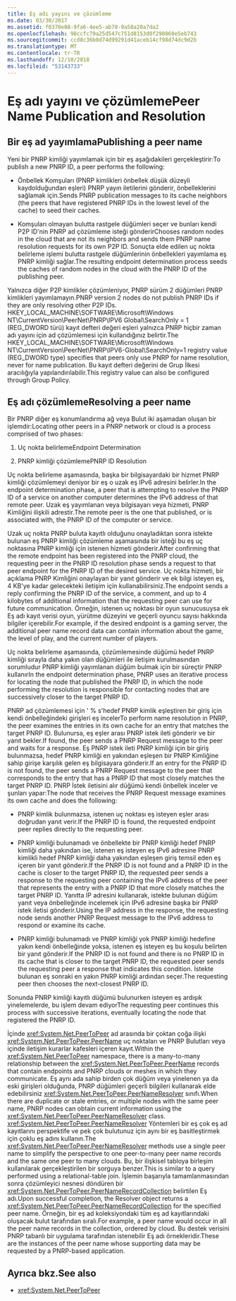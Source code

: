```yaml
---
title: Eş adı yayını ve çözümleme
ms.date: 03/30/2017
ms.assetid: f0370e08-9fa6-4ee5-ab78-9a58a20a7da2
ms.openlocfilehash: 98ccfc79a25d547c751d8153d0f290860e5eb743
ms.sourcegitcommit: ccd8c36b0d74d99291d41aceb14cf98d74dc9d2b
ms.translationtype: MT
ms.contentlocale: tr-TR
ms.lasthandoff: 12/10/2018
ms.locfileid: "53143733"
---
```

# <a name="peer-name-publication-and-resolution"></a><span data-ttu-id="11936-102">Eş adı yayını ve çözümleme</span><span class="sxs-lookup"><span data-stu-id="11936-102">Peer Name Publication and Resolution</span></span>

## <a name="publishing-a-peer-name"></a><span data-ttu-id="11936-103">Bir eş ad yayımlama</span><span class="sxs-lookup"><span data-stu-id="11936-103">Publishing a peer name</span></span>  

 <span data-ttu-id="11936-104">Yeni bir PNRP kimliği yayımlamak için bir eş aşağıdakileri gerçekleştirir:</span><span class="sxs-lookup"><span data-stu-id="11936-104">To publish a new PNRP ID, a peer performs the following:</span></span>  
  
-   <span data-ttu-id="11936-105">Önbellek Komşuları (PNRP kimlikleri önbellek düşük düzeyli kaydolduğundan eşleri) PNRP yayın iletilerini gönderir, önbelleklerini sağlamak için.</span><span class="sxs-lookup"><span data-stu-id="11936-105">Sends PNRP publication messages to its cache neighbors (the peers that have registered PNRP IDs in the lowest level of the cache) to seed their caches.</span></span>  
  
-   <span data-ttu-id="11936-106">Komşuları olmayan bulutta rastgele düğümleri seçer ve bunları kendi P2P ID'nin PNRP ad çözümleme isteği gönderir</span><span class="sxs-lookup"><span data-stu-id="11936-106">Chooses random nodes in the cloud that are not its neighbors and sends them PNRP name resolution requests for its own P2P ID.</span></span> <span data-ttu-id="11936-107">Sonuçta elde edilen uç nokta belirleme işlemi bulutta rastgele düğümlerinin önbellekleri yayımlama eş PNRP kimliği sağlar.</span><span class="sxs-lookup"><span data-stu-id="11936-107">The resulting endpoint determination process seeds the caches of random nodes in the cloud with the PNRP ID of the publishing peer.</span></span>  
  
<span data-ttu-id="11936-108">Yalnızca diğer P2P kimlikler çözümleniyor, PNRP sürüm 2 düğümleri PNRP kimlikleri yayımlamayın.</span><span class="sxs-lookup"><span data-stu-id="11936-108">PNRP version 2 nodes do not publish PNRP IDs if they are only resolving other P2P IDs.</span></span> <span data-ttu-id="11936-109">HKEY_LOCAL_MACHINE\SOFTWARE\Microsoft\Windows NT\CurrentVersion\PeerNet\PNRP\IPV6 Global\SearchOnly = 1 (REG_DWORD türü) kayıt defteri değeri eşleri yalnızca PNRP hiçbir zaman adı yayını için ad çözümlemesi için kullandığınız belirtir.</span><span class="sxs-lookup"><span data-stu-id="11936-109">The HKEY_LOCAL_MACHINE\SOFTWARE\Microsoft\Windows NT\CurrentVersion\PeerNet\PNRP\IPV6-Global\SearchOnly=1 registry value (REG_DWORD type) specifies that peers only use PNRP for name resolution, never for name publication.</span></span> <span data-ttu-id="11936-110">Bu kayıt defteri değerini de Grup İlkesi aracılığıyla yapılandırılabilir.</span><span class="sxs-lookup"><span data-stu-id="11936-110">This registry value can also be configured through Group Policy.</span></span>  
  
## <a name="resolving-a-peer-name"></a><span data-ttu-id="11936-111">Eş adı çözümleme</span><span class="sxs-lookup"><span data-stu-id="11936-111">Resolving a peer name</span></span>

 <span data-ttu-id="11936-112">Bir PNRP diğer eş konumlandırma ağ veya Bulut iki aşamadan oluşan bir işlemdir:</span><span class="sxs-lookup"><span data-stu-id="11936-112">Locating other peers in a PNRP network or cloud is a process comprised of two phases:</span></span>  
  
1.  <span data-ttu-id="11936-113">Uç nokta belirleme</span><span class="sxs-lookup"><span data-stu-id="11936-113">Endpoint Determination</span></span>  
  
2.  <span data-ttu-id="11936-114">PNRP kimliği çözümleme</span><span class="sxs-lookup"><span data-stu-id="11936-114">PNRP ID Resolution</span></span>  
  
 <span data-ttu-id="11936-115">Uç nokta belirleme aşamasında, başka bir bilgisayardaki bir hizmet PNRP kimliği çözümlemeyi deniyor bir eş o uzak eş IPv6 adresini belirler.</span><span class="sxs-lookup"><span data-stu-id="11936-115">In the endpoint determination phase, a peer that is attempting to resolve the PNRP ID of a service on another computer determines the IPv6 address of that remote peer.</span></span>  <span data-ttu-id="11936-116">Uzak eş yayımlanan veya bilgisayarı veya hizmeti, PNRP Kimliğini ilişkili adrestir.</span><span class="sxs-lookup"><span data-stu-id="11936-116">The remote peer is the one that published, or is associated with, the PNRP ID of the computer or service.</span></span>  
  
 <span data-ttu-id="11936-117">Uzak uç nokta PNRP buluta kayıtlı olduğunu onayladıktan sonra istekte bulunan eş PNRP kimliği çözümleme aşamasında bir isteği bu eş uç noktasına PNRP kimliği için istenen hizmeti gönderir.</span><span class="sxs-lookup"><span data-stu-id="11936-117">After confirming that the remote endpoint has been registered into the PNRP cloud, the requesting peer in the PNRP ID resolution phase sends a request to that peer endpoint for the PNRP ID of the desired service.</span></span> <span data-ttu-id="11936-118">Uç nokta hizmeti, bir açıklama PNRP Kimliğini onaylayan bir yanıt gönderir ve ek bilgi isteyen eş, 4 KB'ye kadar gelecekteki iletişim için kullanabilirsiniz.</span><span class="sxs-lookup"><span data-stu-id="11936-118">The endpoint sends a reply confirming the PNRP ID of the service, a comment, and up to 4 kilobytes of additional information that the requesting peer can use for future communication.</span></span> <span data-ttu-id="11936-119">Örneğin, istenen uç noktası bir oyun sunucusuysa ek Eş adı kayıt verisi oyun, yürütme düzeyini ve geçerli oyuncu sayısı hakkında bilgiler içerebilir.</span><span class="sxs-lookup"><span data-stu-id="11936-119">For example, if the desired endpoint is a gaming server, the additional peer name record data can contain information about the game, the level of play, and the current number of players.</span></span>  
  
 <span data-ttu-id="11936-120">Uç nokta belirleme aşamasında, çözümlemesinde düğümü hedef PNRP kimliği sırayla daha yakın olan düğümleri ile iletişim kurulmasından sorumludur PNRP kimliği yayımlanan düğüm bulmak için bir süreçtir PNRP kullanır</span><span class="sxs-lookup"><span data-stu-id="11936-120">In the endpoint determination phase, PNRP uses an iterative process for locating the node that published the PNRP ID, in which the node performing the resolution is responsible for contacting nodes that are successively closer to the target PNRP ID.</span></span>  
  
 <span data-ttu-id="11936-121">PNRP ad çözümlemesi için ' % s'hedef PNRP kimlik eşleştiren bir giriş için kendi önbelleğindeki girişleri eş inceler</span><span class="sxs-lookup"><span data-stu-id="11936-121">To perform name resolution in PNRP, the peer examines the entries in its own cache for an entry that matches the target PNRP ID.</span></span> <span data-ttu-id="11936-122">Bulunursa, eş eşler arası PNRP istek ileti gönderir ve bir yanıt bekler.</span><span class="sxs-lookup"><span data-stu-id="11936-122">If found, the peer sends a PNRP Request message to the peer and waits for a response.</span></span> <span data-ttu-id="11936-123">Eş PNRP istek ileti PNRP kimliği için bir giriş bulunmazsa, hedef PNRP kimliği en yakından eşleşen bir PNRP Kimliğine sahip girişe karşılık gelen eş bilgisayara gönderir.</span><span class="sxs-lookup"><span data-stu-id="11936-123">If an entry for the PNRP ID is not found, the peer sends a PNRP Request message to the peer that corresponds to the entry that has a PNRP ID that most closely matches the target PNRP ID.</span></span> <span data-ttu-id="11936-124">PNRP İstek iletisini alır düğümü kendi önbellek inceler ve şunları yapar:</span><span class="sxs-lookup"><span data-stu-id="11936-124">The node that receives the PNRP Request message examines its own cache and does the following:</span></span>  
  
-   <span data-ttu-id="11936-125">PNRP kimlik bulunmazsa, istenen uç noktası eş isteyen eşler arası doğrudan yanıt verir.</span><span class="sxs-lookup"><span data-stu-id="11936-125">If the PNRP ID is found, the requested endpoint peer replies directly to the requesting peer.</span></span>  
  
-   <span data-ttu-id="11936-126">PNRP kimliği bulunamadı ve önbellekte bir PNRP kimliği hedef PNRP kimliği daha yakından ise, istenen eş isteyen eş IPv6 adresine PNRP kimlikli hedef PNRP kimliği daha yakından eşleşen giriş temsil eden eş içeren bir yanıt gönderir.</span><span class="sxs-lookup"><span data-stu-id="11936-126">If the PNRP ID is not found and a PNRP ID in the cache is closer to the target PNRP ID, the requested peer sends a response to the requesting peer containing the IPv6 address of the peer that represents the entry with a PNRP ID that more closely matches the target PNRP ID.</span></span> <span data-ttu-id="11936-127">Yanıtta IP adresini kullanarak, istekte bulunan düğüm yanıt veya önbelleğinde incelemek için IPv6 adresine başka bir PNRP istek iletisi gönderir.</span><span class="sxs-lookup"><span data-stu-id="11936-127">Using the IP address in the response, the requesting node sends another PNRP Request message to the IPv6 address to respond or examine its cache.</span></span>  
  
-   <span data-ttu-id="11936-128">PNRP kimliği bulunamadı ve PNRP kimliği yok PNRP kimliği hedefine yakın kendi önbelleğinde yoksa, istenen eş isteyen eş bu koşulu belirten bir yanıt gönderir.</span><span class="sxs-lookup"><span data-stu-id="11936-128">If the PNRP ID is not found and there is no PNRP ID in its cache that is closer to the target PNRP ID, the requested peer sends the requesting peer a response that indicates this condition.</span></span> <span data-ttu-id="11936-129">İstekte bulunan eş sonraki en yakın PNRP kimliği ardından seçer.</span><span class="sxs-lookup"><span data-stu-id="11936-129">The requesting peer then chooses the next-closest PNRP ID.</span></span>  
  
<span data-ttu-id="11936-130">Sonunda PNRP kimliği kayıtlı düğümü bulunurken isteyen eş ardışık yinelemelerde, bu işlem devam ediyor</span><span class="sxs-lookup"><span data-stu-id="11936-130">The requesting peer continues this process with successive iterations, eventually locating the node that registered the PNRP ID.</span></span>  
  
 <span data-ttu-id="11936-131">İçinde <xref:System.Net.PeerToPeer> ad arasında bir çoktan çoğa ilişki <xref:System.Net.PeerToPeer.PeerName> uç noktaları ve PNRP Bulutları veya içinde iletişim kurarlar kafesleri içeren kayıt.</span><span class="sxs-lookup"><span data-stu-id="11936-131">Within the <xref:System.Net.PeerToPeer> namespace, there is a many-to-many relationship between the <xref:System.Net.PeerToPeer.PeerName> records that contain endpoints and PNRP clouds or meshes in which they communicate.</span></span> <span data-ttu-id="11936-132">Eş aynı ada sahip birden çok düğüm veya yinelenen ya da eski girişleri olduğunda, PNRP düğümleri geçerli bilgileri kullanarak elde edebilirsiniz <xref:System.Net.PeerToPeer.PeerNameResolver> sınıfı.</span><span class="sxs-lookup"><span data-stu-id="11936-132">When there are duplicate or stale entries, or multiple nodes with the same peer name, PNRP nodes can obtain current information using the <xref:System.Net.PeerToPeer.PeerNameResolver> class.</span></span> <span data-ttu-id="11936-133"><xref:System.Net.PeerToPeer.PeerNameResolver> Yöntemleri bir eş çok eş ad kayıtlarını perspektife ve pek çok bulutunuz için aynı bir eş basitleştirmek için çoklu eş adını kullanın.</span><span class="sxs-lookup"><span data-stu-id="11936-133">The <xref:System.Net.PeerToPeer.PeerNameResolver> methods use a single peer name to simplify the perspective to one peer-to-many peer name records and the same one peer to many clouds.</span></span> <span data-ttu-id="11936-134">Bu, bir ilişkisel tabloya birleşim kullanılarak gerçekleştirilen bir sorguya benzer.</span><span class="sxs-lookup"><span data-stu-id="11936-134">This is similar to a query performed using a relational-table join.</span></span> <span data-ttu-id="11936-135">İşlemin başarıyla tamamlanmasından sonra çözümleyici nesnesi döndüren bir <xref:System.Net.PeerToPeer.PeerNameRecordCollection> belirtilen Eş adı.</span><span class="sxs-lookup"><span data-stu-id="11936-135">Upon successful completion, the Resolver object returns a <xref:System.Net.PeerToPeer.PeerNameRecordCollection> for the specified peer name.</span></span>  <span data-ttu-id="11936-136">Örneğin, bir eş ad koleksiyondaki tüm eş ad kayıtlarındaki oluşacak bulut tarafından sıralı.</span><span class="sxs-lookup"><span data-stu-id="11936-136">For example, a peer name would occur in all the peer name records in the collection, ordered by cloud.</span></span> <span data-ttu-id="11936-137">Bu destek verisini PNRP tabanlı bir uygulama tarafından istenebilir Eş adı örnekleridir.</span><span class="sxs-lookup"><span data-stu-id="11936-137">These are the instances of the peer name whose supporting data may be requested by a PNRP-based application.</span></span>  
  
## <a name="see-also"></a><span data-ttu-id="11936-138">Ayrıca bkz.</span><span class="sxs-lookup"><span data-stu-id="11936-138">See also</span></span>  
- <xref:System.Net.PeerToPeer>
